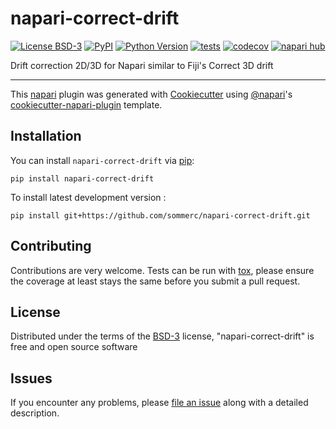 # napari-correct-drift

[![License BSD-3](https://img.shields.io/pypi/l/napari-correct-drift.svg?color=green)](https://github.com/sommerc/napari-correct-drift/raw/main/LICENSE)
[![PyPI](https://img.shields.io/pypi/v/napari-correct-drift.svg?color=green)](https://pypi.org/project/napari-correct-drift)
[![Python Version](https://img.shields.io/pypi/pyversions/napari-correct-drift.svg?color=green)](https://python.org)
[![tests](https://github.com/sommerc/napari-correct-drift/workflows/tests/badge.svg)](https://github.com/sommerc/napari-correct-drift/actions)
[![codecov](https://codecov.io/gh/sommerc/napari-correct-drift/branch/main/graph/badge.svg)](https://codecov.io/gh/sommerc/napari-correct-drift)
[![napari hub](https://img.shields.io/endpoint?url=https://api.napari-hub.org/shields/napari-correct-drift)](https://napari-hub.org/plugins/napari-correct-drift)

Drift correction 2D/3D for Napari similar to Fiji's Correct 3D drift

----------------------------------

This [napari] plugin was generated with [Cookiecutter] using [@napari]'s [cookiecutter-napari-plugin] template.

<!--
Don't miss the full getting started guide to set up your new package:
https://github.com/napari/cookiecutter-napari-plugin#getting-started

and review the napari docs for plugin developers:
https://napari.org/stable/plugins/index.html
-->

## Installation

You can install `napari-correct-drift` via [pip]:

    pip install napari-correct-drift



To install latest development version :

    pip install git+https://github.com/sommerc/napari-correct-drift.git


## Contributing

Contributions are very welcome. Tests can be run with [tox], please ensure
the coverage at least stays the same before you submit a pull request.

## License

Distributed under the terms of the [BSD-3] license,
"napari-correct-drift" is free and open source software

## Issues

If you encounter any problems, please [file an issue] along with a detailed description.

[napari]: https://github.com/napari/napari
[Cookiecutter]: https://github.com/audreyr/cookiecutter
[@napari]: https://github.com/napari
[MIT]: http://opensource.org/licenses/MIT
[BSD-3]: http://opensource.org/licenses/BSD-3-Clause
[GNU GPL v3.0]: http://www.gnu.org/licenses/gpl-3.0.txt
[GNU LGPL v3.0]: http://www.gnu.org/licenses/lgpl-3.0.txt
[Apache Software License 2.0]: http://www.apache.org/licenses/LICENSE-2.0
[Mozilla Public License 2.0]: https://www.mozilla.org/media/MPL/2.0/index.txt
[cookiecutter-napari-plugin]: https://github.com/napari/cookiecutter-napari-plugin

[file an issue]: https://github.com/sommerc/napari-correct-drift/issues

[napari]: https://github.com/napari/napari
[tox]: https://tox.readthedocs.io/en/latest/
[pip]: https://pypi.org/project/pip/
[PyPI]: https://pypi.org/
